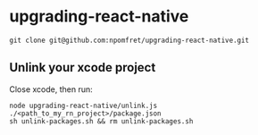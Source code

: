 # upgrading-react-native

    git clone git@github.com:npomfret/upgrading-react-native.git

## Unlink your xcode project


Close xcode, then run:

    node upgrading-react-native/unlink.js ./<path_to_my_rn_project>/package.json 
    sh unlink-packages.sh && rm unlink-packages.sh
    